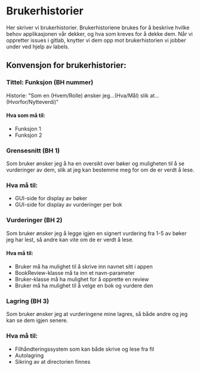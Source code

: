 # Brukerhistorier
Her skriver vi brukerhistorier. Brukerhistoriene brukes for å beskrive hvilke behov applikasjonen vår dekker, og hva som kreves for å dekke dem. Når vi oppretter issues i gitlab, knytter vi dem opp mot brukerhistorien vi jobber under ved hjelp av labels.

## Konvensjon for brukerhistorier: 
### Tittel: Funksjon (BH nummer)
Historie: "Som en (Hvem/Rolle) ønsker jeg...(Hva/Mål) slik at...(Hvorfor/Nytteverdi)"
#### Hva som må til:
* Funksjon 1
* Funksjon 2


### Grensesnitt (BH 1)
Som bruker ønsker jeg å ha en oversikt over bøker og muligheten til å se vurderinger av dem, slik at jeg kan bestemme meg for om de er verdt å lese.
### Hva må til:
* GUI-side for display av bøker
* GUI-side for display av vurderinger per bok

### Vurderinger (BH 2)
Som bruker ønsker jeg å legge igjen en signert vurdering fra 1-5 av bøker jeg har lest, så andre kan vite om de er verdt å lese. 
#### Hva må til: 
*   Bruker må ha mulighet til å skrive inn navnet sitt i appen
*   BookReview-klasse må ta inn et navn-parameter
*   Bruker-klasse må ha mulighet for å opprette en review
*   Bruker må ha mulighet til å velge en bok og vurdere den 

### Lagring (BH 3)
Som bruker ønsker jeg at vurderingene mine lagres, så både andre og jeg kan se dem igjen senere.

### Hva må til:
*   Filhåndteringssystem som kan både skrive og lese fra fil
*   Autolagring
*   Sikring av at directorien finnes